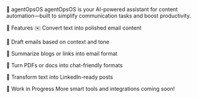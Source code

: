 🧠 agentOpsOS
agentOpsOS is your AI-powered assistant for content automation—built to simplify communication tasks and boost productivity.

🚀 Features
✉️ Convert text into polished email content

📝 Draft emails based on context and tone

🔗 Summarize blogs or links into email format

📄 Turn PDFs or docs into chat-friendly formats

💬 Transform text into LinkedIn-ready posts

🌱 Work in Progress
More smart tools and integrations coming soon!
